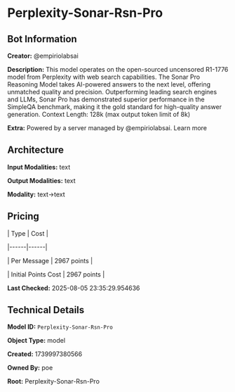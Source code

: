 # Perplexity-Sonar-Rsn-Pro

## Bot Information

**Creator:** @empiriolabsai

**Description:** This model operates on the open-sourced uncensored R1-1776 model from Perplexity with web search capabilities. The Sonar Pro Reasoning Model takes AI-powered answers to the next level, offering unmatched quality and precision. Outperforming leading search engines and LLMs, Sonar Pro has demonstrated superior performance in the SimpleQA benchmark, making it the gold standard for high-quality answer generation. Context Length: 128k (max output token limit of 8k)

**Extra:** Powered by a server managed by @empiriolabsai. Learn more


## Architecture

**Input Modalities:** text

**Output Modalities:** text

**Modality:** text->text


## Pricing

| Type | Cost |

|------|------|

| Per Message | 2967 points |

| Initial Points Cost | 2967 points |


**Last Checked:** 2025-08-05 23:35:29.954636


## Technical Details

**Model ID:** `Perplexity-Sonar-Rsn-Pro`

**Object Type:** model

**Created:** 1739997380566

**Owned By:** poe

**Root:** Perplexity-Sonar-Rsn-Pro
